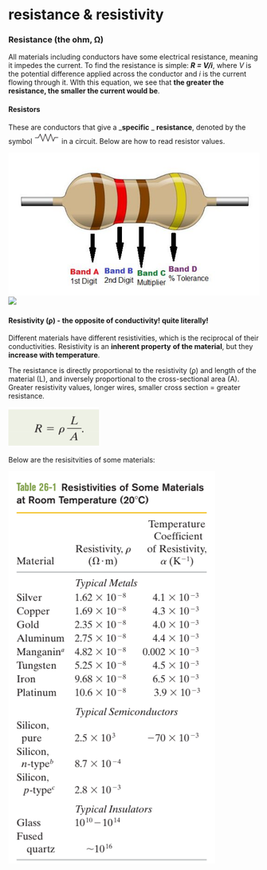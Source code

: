 # resistance & resistivity

### Resistance (the ohm, Ω)

All materials including conductors have some electrical resistance, meaning it impedes the current. To find the resistance is simple: _**R = V/i**_, where _V_ is the potential difference applied across the conductor and _i_ is the current flowing through it. WIth this equation, we see that **the greater the resistance, the smaller the current would be**.

#### Resistors

These are conductors that give a _**specific** _ **resistance**, denoted by the symbol ![](<../../.gitbook/assets/image (8).png>) in a circuit. Below are how to read resistor values.

![](../../.gitbook/assets/four-band-1.jpg)![](../../.gitbook/assets/Resistance\_Color\_Code\_Chart.jpg)

#### Resistivity (ϼ) - the opposite of conductivity! quite literally!

Different materials have different resistivities, which is the reciprocal of their conductivities. Resistivity is an **inherent property** **of the material**, but they **increase with temperature**.&#x20;

The resistance is directly proportional to the resistivity (ϼ) and length of the material (L), and inversely proportional to the cross-sectional area (A). Greater resistivity values, longer wires, smaller cross section = greater resistance.

![](<../../.gitbook/assets/image (5).png>)

Below are the resisitvities of some materials:&#x20;

![](<../../.gitbook/assets/image (20).png>)

###
